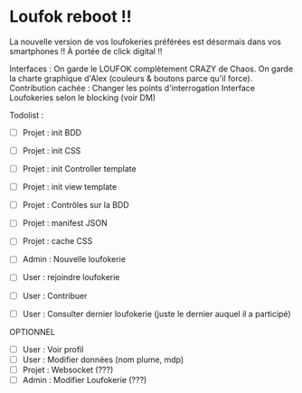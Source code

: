 # Loufok reboot !!

La nouvelle version de vos loufokeries préférées est désormais dans vos smartphones !! À portée de click digital !!

Interfaces :
On garde le LOUFOK complètement CRAZY de Chaos.
On garde la charte graphique d'Alex (couleurs & boutons parce qu'il force).
Contribution cachée : Changer les points d'interrogation
Interface Loufokeries selon le blocking (voir DM)

Todolist :

- [ ] Projet : init BDD
- [ ] Projet : init CSS
- [ ] Projet : init Controller template
- [ ] Projet : init view template
- [ ] Projet : Contrôles sur la BDD
- [ ] Projet : manifest JSON
- [ ] Projet : cache CSS

- [ ] Admin : Nouvelle loufokerie
- [ ] User : rejoindre loufokerie
- [ ] User : Contribuer
- [ ] User : Consulter dernier loufokerie (juste le dernier auquel il a participé)

OPTIONNEL

- [ ] User : Voir profil
- [ ] User : Modifier données (nom plume, mdp)
- [ ] Projet : Websocket (???)
- [ ] Admin : Modifier Loufokerie (???)
